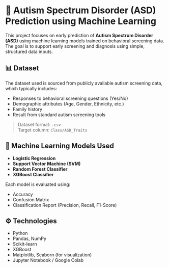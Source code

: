 # 🧠 Autism Spectrum Disorder (ASD) Prediction using Machine Learning

This project focuses on early prediction of **Autism Spectrum Disorder (ASD)** using machine learning models trained on behavioral screening data. The goal is to support early screening and diagnosis using simple, structured data inputs.

## 📊 Dataset

The dataset used is sourced from publicly available autism screening data, which typically includes:

- Responses to behavioral screening questions (Yes/No)
- Demographic attributes (Age, Gender, Ethnicity, etc.)
- Family history
- Result from standard autism screening tools

> Dataset format: `.csv`  
> Target column: `Class/ASD_Traits`

## 🧪 Machine Learning Models Used

- **Logistic Regression**
- **Support Vector Machine (SVM)**
- **Random Forest Classifier**
- **XGBoost Classifier**

Each model is evaluated using:
- Accuracy
- Confusion Matrix
- Classification Report (Precision, Recall, F1-Score)

## ⚙️ Technologies

- Python
- Pandas, NumPy
- Scikit-learn
- XGBoost
- Matplotlib, Seaborn (for visualization)
- Jupyter Notebook / Google Colab
